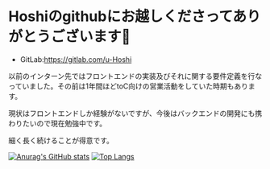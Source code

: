 # Hoshiのgithubにお越しくださってありがとうございます👋

- GitLab:https://gitlab.com/u-Hoshi
<!-- - 学習日記:https://www.notion.so/e3c4c7839f7d46d9aeb28ae7d19e26b4 -->

以前のインターン先ではフロントエンドの実装及びそれに関する要件定義を行なっていました。その前は1年間ほどtoC向けの営業活動をしていた時期もあります。

現状はフロントエンドしか経験がないですが、今後はバックエンドの開発にも携わりたいので現在勉強中です。

細く長く続けることが得意です。


[![Anurag's GitHub stats](https://github-readme-stats.vercel.app/api?username=u-Hoshi)](https://github.com/anuraghazra/github-readme-stats)
[![Top Langs](https://github-readme-stats.vercel.app/api/top-langs/?username=u-Hoshi&layout=compact)](https://github.com/anuraghazra/github-readme-stats)



<!--
**u-Hoshi/u-Hoshi** is a ✨ _special_ ✨ repository because its `README.md` (this file) appears on your GitHub profile.

Here are some ideas to get you started:

- 🔭 I’m currently working on ...
- 🌱 I’m currently learning ...
- 👯 I’m looking to collaborate on ...
- 🤔 I’m looking for help with ...
- 💬 Ask me about ...
- 📫 How to reach me: ...
- 😄 Pronouns: ...
- ⚡ Fun fact: ...
-->
